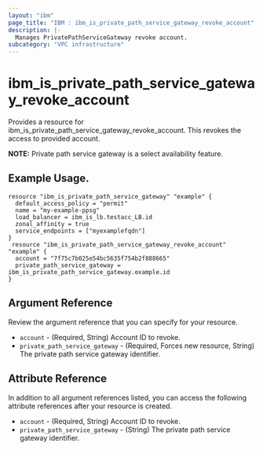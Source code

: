 ```yaml
---
layout: "ibm"
page_title: "IBM : ibm_is_private_path_service_gateway_revoke_account"
description: |-
  Manages PrivatePathServiceGateway revoke account.
subcategory: "VPC infrastructure"
---
```


# ibm_is_private_path_service_gateway_revoke_account

Provides a resource for ibm_is_private_path_service_gateway_revoke_account. This revokes the access to provided account.

**NOTE:** 
Private path service gateway is a select availability feature.

## Example Usage.
```hcl
resource "ibm_is_private_path_service_gateway" "example" {
  default_access_policy = "permit"
  name = "my-example-ppsg"
  load_balancer = ibm_is_lb.testacc_LB.id
  zonal_affinity = true
  service_endpoints = ["myexamplefqdn"]
}
 resource "ibm_is_private_path_service_gateway_revoke_account" "example" {
  account = "7f75c7b025e54bc5635f754b2f888665"
  private_path_service_gateway = ibm_is_private_path_service_gateway.example.id
}
```

## Argument Reference

Review the argument reference that you can specify for your resource.

- `account` - (Required, String) Account ID to revoke.
- `private_path_service_gateway` - (Required, Forces new resource, String) The private path service gateway 
identifier.

## Attribute Reference

In addition to all argument references listed, you can access the following attribute references after your resource is created.

- `account` - (Required, String) Account ID to revoke.
- `private_path_service_gateway` - (String) The private path service gateway 
identifier.

